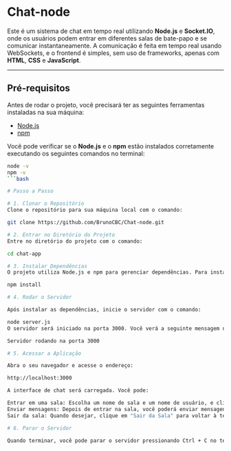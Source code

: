 # Chat-node

Este é um sistema de chat em tempo real utilizando **Node.js** e **Socket.IO**, onde os usuários podem entrar em diferentes salas de bate-papo e se comunicar instantaneamente. A comunicação é feita em tempo real usando WebSockets, e o frontend é simples, sem uso de frameworks, apenas com **HTML**, **CSS** e **JavaScript**.

---

## **Pré-requisitos**

Antes de rodar o projeto, você precisará ter as seguintes ferramentas instaladas na sua máquina:

- [Node.js](https://nodejs.org/)
- [npm](https://www.npmjs.com/)

Você pode verificar se o **Node.js** e o **npm** estão instalados corretamente executando os seguintes comandos no terminal:

```bash
node -v
npm -v
```bash

# Passo a Passo

# 1. Clonar o Repositório
Clone o repositório para sua máquina local com o comando:

git clone https://github.com/BrunoCBC/Chat-node.git

# 2. Entrar no Diretório do Projeto
Entre no diretório do projeto com o comando:

cd chat-app

# 3. Instalar Dependências
O projeto utiliza Node.js e npm para gerenciar dependências. Para instalar as dependências necessárias, execute:

npm install

# 4. Rodar o Servidor

Após instalar as dependências, inicie o servidor com o comando:

node server.js
O servidor será iniciado na porta 3000. Você verá a seguinte mensagem no terminal:

Servidor rodando na porta 3000

# 5. Acessar a Aplicação

Abra o seu navegador e acesse o endereço:

http://localhost:3000

A interface de chat será carregada. Você pode:

Entrar em uma sala: Escolha um nome de sala e um nome de usuário, e clique em "Entrar na Sala".
Enviar mensagens: Depois de entrar na sala, você poderá enviar mensagens que serão transmitidas em tempo real para todos os usuários na mesma sala.
Sair da sala: Quando desejar, clique em "Sair da Sala" para voltar à tela inicial de seleção.

# 6. Parar o Servidor

Quando terminar, você pode parar o servidor pressionando Ctrl + C no terminal.
